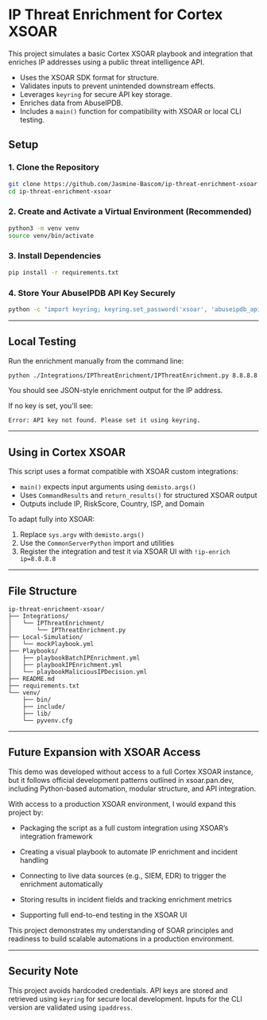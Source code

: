 # IP Threat Enrichment for Cortex XSOAR

This project simulates a basic Cortex XSOAR playbook and integration that enriches IP addresses using a public threat intelligence API.

- Uses the XSOAR SDK format for structure.
- Validates inputs to prevent unintended downstream effects.
- Leverages `keyring` for secure API key storage.
- Enriches data from AbuseIPDB.
- Includes a `main()` function for compatibility with XSOAR or local CLI testing.

## Setup

### 1. Clone the Repository

```bash
git clone https://github.com/Jasmine-Bascom/ip-threat-enrichment-xsoar.git
cd ip-threat-enrichment-xsoar
```

### 2. Create and Activate a Virtual Environment (Recommended)

```bash
python3 -m venv venv
source venv/bin/activate
```

### 3. Install Dependencies

```bash
pip install -r requirements.txt
```

### 4. Store Your AbuseIPDB API Key Securely

```bash
python -c "import keyring; keyring.set_password('xsoar', 'abuseipdb_api_key', 'your-api-key')"
```

---

## Local Testing

Run the enrichment manually from the command line:

```bash
python ./Integrations/IPThreatEnrichment/IPThreatEnrichment.py 8.8.8.8
```

You should see JSON-style enrichment output for the IP address.

If no key is set, you'll see:

```
Error: API key not found. Please set it using keyring.
```

---

## Using in Cortex XSOAR

This script uses a format compatible with XSOAR custom integrations:

- `main()` expects input arguments using `demisto.args()`
- Uses `CommandResults` and `return_results()` for structured XSOAR output
- Outputs include IP, RiskScore, Country, ISP, and Domain

To adapt fully into XSOAR:

1. Replace `sys.argv` with `demisto.args()`
2. Use the `CommonServerPython` import and utilities
3. Register the integration and test it via XSOAR UI with `!ip-enrich ip=8.8.8.8`

---

## File Structure

```
ip-threat-enrichment-xsoar/
├── Integrations/
│   └── IPThreatEnrichment/
│       └── IPThreatEnrichment.py
├── Local-Simulation/
│   └── mockPlaybook.yml
├── Playbooks/
│   ├── playbookBatchIPEnrichment.yml
│   ├── playbookIPEnrichment.yml
│   └── playbookMaliciousIPDecision.yml
├── README.md
├── requirements.txt
└── venv/
    ├── bin/
    ├── include/
    ├── lib/
    └── pyvenv.cfg

```

---

## Future Expansion with XSOAR Access

This demo was developed without access to a full Cortex XSOAR instance, but it follows official development patterns outlined in xsoar.pan.dev, including Python-based automation, modular structure, and API integration.

With access to a production XSOAR environment, I would expand this project by:

- Packaging the script as a full custom integration using XSOAR’s integration framework

- Creating a visual playbook to automate IP enrichment and incident handling

- Connecting to live data sources (e.g., SIEM, EDR) to trigger the enrichment automatically

- Storing results in incident fields and tracking enrichment metrics

- Supporting full end-to-end testing in the XSOAR UI

This project demonstrates my understanding of SOAR principles and readiness to build scalable automations in a production environment.

---

## Security Note

This project avoids hardcoded credentials. API keys are stored and retrieved using `keyring` for secure local development. Inputs for the CLI version are validated using `ipaddress`.